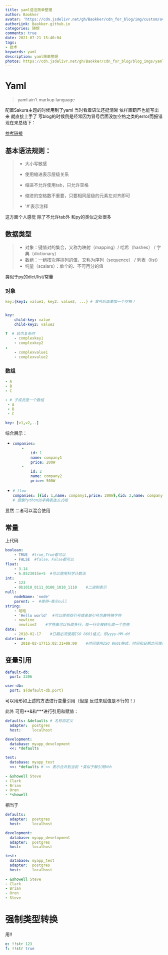```yaml
---
title: yaml语法简单整理
author: Baokker
avatar: 'https://cdn.jsdelivr.net/gh/Baokker/cdn_for_blog/img/custom/avatar.jpg'
authorLink: Baokker.github.io
categories: 随想
comments: true
date: 2021-07-21 15:40:04
tags:
- 技术
keywords: yaml
description: yaml简单整理
photos: https://cdn.jsdelivr.net/gh/Baokker/cdn_for_blog/blog_imgs/yaml1.png
---
```


# Yaml

> yaml ain't markup language

配置Sakura主题的时候用到了yaml 当时看着语法还挺清晰 依样画葫芦也能写出来 就直接上手了 写blog的时候倒是经常因为冒号后面没加空格之类的error而报错 现在来总结下：

[参考链接](https://www.runoob.com/w3cnote/yaml-intro.html)

## 基本语法规则：

> - 大小写敏感
>
> - 使用缩进表示层级关系
> - 缩进不允许使用tab，只允许空格
> - 缩进的空格数不重要，只要相同层级的元素左对齐即可
> - '#'表示注释

这方面个人感觉 除了不允许tab外 和py的类似之处很多



## 数据类型

> - 对象：键值对的集合，又称为映射（mapping）/ 哈希（hashes） / 字典（dictionary）
> - 数组：一组按次序排列的值，又称为序列（sequence） / 列表（list）
> - 纯量（scalars）：单个的、不可再分的值

类似于py的dict/list/常量



### 对象

```yaml
key:{key1: value1, key2: value2, ...} # 冒号后面要加一个空格！


key: 
    child-key: value
    child-key2: value2
    
?  # 较为复杂时
    - complexkey1
    - complexkey2
:
    - complexvalue1
    - complexvalue2

```



### 数组

```yaml
- A
- B
- C

- # 子成员是一个数组
 - A
 - B
 - C

key: [v1,v2,..]
```



综合展示：

- ```yaml
  companies:
      -
          id: 1
          name: company1
          price: 200W
      -
          id: 2
          name: company2
          price: 500W
  
  ```

- ```yaml
  # flow
  companies: [{id: 1,name: company1,price: 200W},{id: 2,name: company2,price: 500W}]
  # 很像Python的字典表达方式哈
  ```

  

显然 二者可以混合使用



## 常量

上代码

```yaml
boolean: 
    - TRUE  #true,True都可以
    - FALSE  #false，False都可以
float:
    - 3.14
    - 6.8523015e+5  #可以使用科学计数法
int:
    - 123
    - 0b1010_0111_0100_1010_1110    #二进制表示
null:
    nodeName: 'node'
    parent: ~  #使用~表示null
string:
    - 哈哈
    - 'Hello world'  #可以使用双引号或者单引号包裹特殊字符
    - newline
      newline2    #字符串可以拆成多行，每一行会被转化成一个空格
date:
    - 2018-02-17    #日期必须使用ISO 8601格式，即yyyy-MM-dd
datetime: 
    -  2018-02-17T15:02:31+08:00    #时间使用ISO 8601格式，时间和日期之间使用T连接，最后使用+代表时区
```



## 变量引用

```yaml
default-db:
  port: 3306

user-db:
  port: ${default-db.port}
```

可以用形如上述的方法进行变量引用（但是 反过来赋值是不行的！）

此外 可用**&和***进行引用和赋值：

```yaml
defaults: &defaults # 名称自定义
  adapter:  postgres
  host:     localhost

development:
  database: myapp_development
  <<: *defaults

test:
  database: myapp_test 
  <<: *defaults # << 表示合并到当前 *类似于解引用hhh
  
- &showell Steve 
- Clark 
- Brian 
- Oren 
- *showell 
```

相当于

```yaml
defaults:
  adapter:  postgres
  host:     localhost

development:
  database: myapp_development
  adapter:  postgres
  host:     localhost

test:
  database: myapp_test
  adapter:  postgres
  host:     localhost
  
- &showell Steve 
- Clark 
- Brian 
- Oren 
- Steve
```

# 强制类型转换

用!!

```yaml
e: !!str 123
f: !!str true
```

